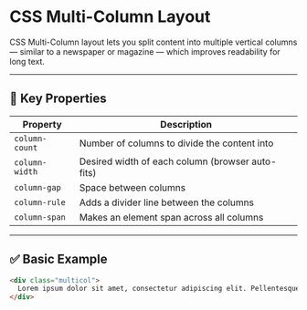 # CSS Multi-Column Layout

CSS Multi-Column layout lets you split content into multiple vertical columns — similar to a newspaper or magazine — which improves readability for long text.

---

## 🔧 Key Properties

| Property       | Description                                      |
| -------------- | ------------------------------------------------ |
| `column-count` | Number of columns to divide the content into     |
| `column-width` | Desired width of each column (browser auto-fits) |
| `column-gap`   | Space between columns                            |
| `column-rule`  | Adds a divider line between the columns          |
| `column-span`  | Makes an element span across all columns         |

---

## ✅ Basic Example

```html
<div class="multicol">
  Lorem ipsum dolor sit amet, consectetur adipiscing elit. Pellentesque ut...
</div>
```
